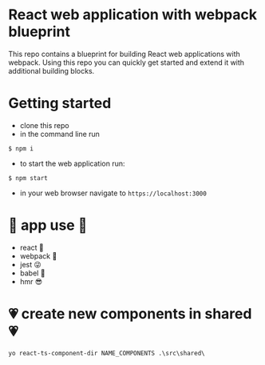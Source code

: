 # React web application with webpack blueprint
This repo contains a blueprint for building React web applications with webpack. Using this repo you can quickly get started and extend it with additional building blocks.

# Getting started
- clone this repo
- in the command line run
```
$ npm i
```
- to start the web application run:
```
$ npm start
```
- in your web browser navigate to `https://localhost:3000`

# 	:robot: app use  :robot:
  - react :partying_face:
  - webpack :smiling_face_with_three_hearts:
  - jest :stuck_out_tongue_winking_eye:
  - babel :disguised_face:
  - hmr :sunglasses:

# :heartpulse: create new components in shared :heartpulse:
``` 
yo react-ts-component-dir NAME_COMPONENTS .\src\shared\
```
